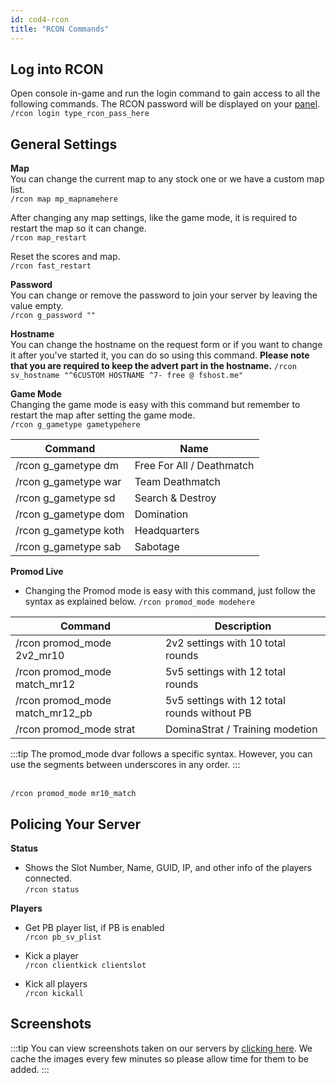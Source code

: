 ```yaml
---
id: cod4-rcon
title: "RCON Commands"
---
```


## Log into RCON
Open console in-game and run the login command to gain access to all the following commands. The RCON password will be displayed on your [panel](https://fshost.me/free-panel).
<br /> `/rcon login type_rcon_pass_here`

## General Settings
**Map**<br />
You can change the current map to any stock one or we have a custom map list.
<br /> `/rcon map mp_mapnamehere`

After changing any map settings, like the game mode, it is required to restart the map so it can change.
<br /> `/rcon map_restart`

Reset the scores and map.
<br /> `/rcon fast_restart`

**Password** <br />You can change or remove the password to join your server by leaving the value empty.
<br /> `/rcon g_password ""`

**Hostname** <br />You can change the hostname on the request form or if you want to change it after you've started it, you can do so using this command. **Please note that you are required to keep the advert part in the hostname.**
`/rcon sv_hostname "^6CUSTOM HOSTNAME ^7- free @ fshost.me"`

**Game Mode** <br />
Changing the game mode is easy with this command but remember to restart the map after setting the game mode.
<br /> `/rcon g_gametype gametypehere`

| Command | Name |
| ------- | ---- |
| /rcon g_gametype dm  | Free For All / Deathmatch |
| /rcon g_gametype war | Team Deathmatch |
| /rcon g_gametype sd  | Search & Destroy |
| /rcon g_gametype dom | Domination |
| /rcon g_gametype koth | Headquarters |
| /rcon g_gametype sab | Sabotage |

**Promod Live**
- Changing the Promod mode is easy with this command, just follow the syntax as explained below.
`/rcon promod_mode modehere`

| Command | Description |
| ------- | ---- |
| /rcon promod_mode 2v2_mr10  | 2v2 settings with 10 total rounds |
| /rcon promod_mode match_mr12 | 5v5 settings with 12 total rounds |
| /rcon promod_mode match_mr12_pb  | 5v5 settings with 12 total rounds without PB |
| /rcon promod_mode strat | DominaStrat / Training modetion |

:::tip
The promod_mode dvar follows a specific syntax. However, you can use the segments between underscores in any order.
:::

<br />`/rcon promod_mode mr10_match`

## Policing Your Server

**Status**
- Shows the Slot Number, Name, GUID, IP, and other info of the players connected.
<br />`/rcon status`

**Players**
- Get PB player list, if PB is enabled
<br />`/rcon pb_sv_plist`

- Kick a player
<br />`/rcon clientkick clientslot`

- Kick all players
<br />`/rcon kickall`

## Screenshots
:::tip
You can view screenshots taken on our servers by [clicking here](https://fshost.me/screenshots). We cache the images every few minutes so please allow time for them to be added.
::: 
